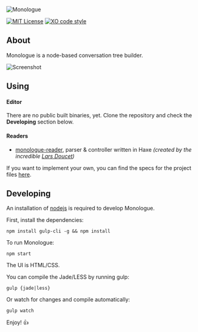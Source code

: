 ![Monologue](https://raw.githubusercontent.com/nospoone/monologue/master/.github/header.png)

[![MIT License](https://img.shields.io/badge/license-MIT-blue.svg)](LICENSE.md) [![XO code style](https://img.shields.io/badge/code_style-XO-5ed9c7.svg)](https://github.com/sindresorhus/xo)

## About 

Monologue is a node-based conversation tree builder. 

![Screenshot](https://raw.githubusercontent.com/nospoone/monologue/master/.github/screenshot.png)

## Using

#### Editor

There are no public built binaries, yet. Clone the repository and check the **Developing** section below.

#### Readers

- [monologue-reader](<https://github.com/larsiusprime/monologue-reader>), parser & controller written in Haxe  _(created by the incredible [Lars Doucet](http://github.com/larsiusprime))_

If you want to implement your own, you can find the specs for the project files [here](<https://github.com/nospoone/monologue/wiki/Project-File-Format>).

## Developing

An installation of [nodejs](https://nodejs.org/en/) is required to develop Monologue.

First, install the dependencies:

`npm install gulp-cli -g && npm install`

To run Monologue:

`npm start`

The UI is HTML/CSS.

You can compile the Jade/LESS by running gulp:

`gulp {jade|less}`

Or watch for changes and compile automatically:

`gulp watch`

Enjoy! :thumbsup: